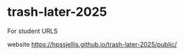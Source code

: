 # trash-later-2025
For student URLS



website  https://hpssjellis.github.io/trash-later-2025/public/
